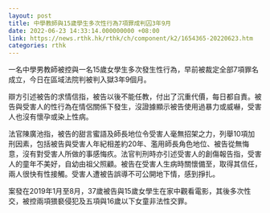 ```yaml
---
layout: post
title: 中學教師與15歲學生多次性行為7項罪成判囚3年9月
date: 2022-06-23 14:33:14.000000000 +08:00
link: https://news.rthk.hk/rthk/ch/component/k2/1654365-20220623.htm
categories: rthk
---
```


一名中學男教師被控與一名15歲女學生多次發生性行為，早前被裁定全部7項罪名成立，今日在區域法院判被判入獄3年9個月。

辯方引述被告的求情信指，被告以後不能任教，付出了沉重代價，每日都自責。被告與受害人的性行為在情侶關係下發生，沒證據顯示被告使用過暴力或威嚇，受害人也沒有懷孕或染上性病。

法官陳廣池指，被告的甜言蜜語及師長地位令受害人毫無招架之力，列舉10項加刑因素，包括被告與受害人年紀相差約20年、濫用師長角色地位、被告從無悔意，沒有對受害人所做的事感悔疚。法官判刑時亦引述受害人的創傷報告指，受害人的童年不美好，自幼由祖父照顧。被告在受害人生病時關懷備至，取得其信任，兩人很快有性接觸。受害人遭被告誤導不可公開地下情，感到掙扎。

案發在2019年1月至8月，37歲被告與15歲女學生在家中觀看電影，其後多次性交，被控兩項猥褻侵犯及五項與16歲以下女童非法性交罪。
